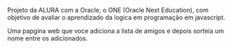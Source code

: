 Projeto da ALURA com a Oracle, o ONE (Oracle Next Education), com objetivo de avaliar o aprendizado da logica em programação em javascript.

Uma papgina web que voce adiciona a lista de amigos e depois sorteia um nome entre os adicionados.
